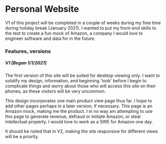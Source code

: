 # Personal Website 

V1 of this project will be completed in a couple of weeks during my free time during holiday break (January 2021). I wanted to put my front-end skills to the test to create a fun mock of Amazon, a company I would love to engineer software and data for in the future.

### Features, versions

##### V1 [Began 1/1/2021]

The first version of this site will be suited for desktop viewing only. I want to solidify my design, information, and beginning 'look' before I begin to complicate things and worry about those who will access this site on their phones, as these visitors will be very uncommon.

This design incorporates one main product view page thus far. I hope to add other pages perhaps in a later version, if necessary. This page is an Amazon mock, making me the product. I in no way am attempting to use this page to generate revenue, defraud or imitate Amazon, or steal intellectual property. I would love to work as a SWE for Amazon one day.

It should be noted that in V2, making the site responsive for different views will be a priority.

